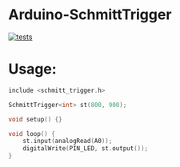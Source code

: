 # Arduino-SchmittTrigger

[![tests](https://github.com/tfeldmann/Arduino-SchmittTrigger/actions/workflows/tests.yml/badge.svg)](https://github.com/tfeldmann/Arduino-SchmittTrigger/actions/workflows/tests.yml)

# Usage:

```cpp
include <schmitt_trigger.h>

SchmittTrigger<int> st(800, 900);

void setup() {}

void loop() {
    st.input(analogRead(A0));
    digitalWrite(PIN_LED, st.output());
}
```
